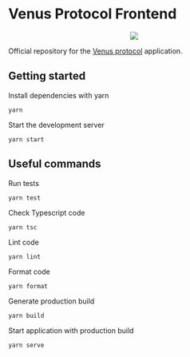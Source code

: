 # Venus Protocol Frontend


<p align="center">
  <img src="https://venus.io/share.png">
</p>

Official repository for the [Venus protocol](https://venus.io) application.

## Getting started

Install dependencies with yarn

```ssh
yarn
```

Start the development server

```ssh
yarn start
```

## Useful commands

Run tests

```ssh
yarn test
```

Check Typescript code

```ssh
yarn tsc
```

Lint code

```ssh
yarn lint
```

Format code

```
yarn format
```

Generate production build

```ssh
yarn build
```

Start application with production build

```ssh
yarn serve
```
